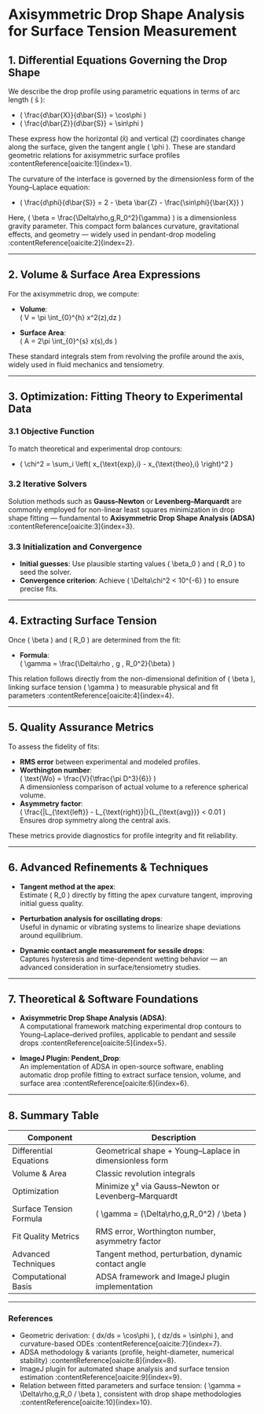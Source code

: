 # Axisymmetric Drop Shape Analysis for Surface Tension Measurement

## 1. Differential Equations Governing the Drop Shape

We describe the drop profile using parametric equations in terms of arc length \( s̄ \):

- \( \frac{d\bar{X}}{d\bar{S}} = \cos\phi \)  
- \( \frac{d\bar{Z}}{d\bar{S}} = \sin\phi \)  

These express how the horizontal (`X̄`) and vertical (`Z̄`) coordinates change along the surface, given the tangent angle \( \phi \). These are standard geometric relations for axisymmetric surface profiles :contentReference[oaicite:1]{index=1}.

The curvature of the interface is governed by the dimensionless form of the Young–Laplace equation:

- \( \frac{d\phi}{d\bar{S}} = 2 - \beta \bar{Z} - \frac{\sin\phi}{\bar{X}} \)  

Here, \( \beta = \frac{\Delta\rho\,g\,R_0^2}{\gamma} \) is a dimensionless gravity parameter. This compact form balances curvature, gravitational effects, and geometry — widely used in pendant-drop modeling :contentReference[oaicite:2]{index=2}.

---

## 2. Volume & Surface Area Expressions

For the axisymmetric drop, we compute:

- **Volume**:  
  \( V = \pi \int_{0}^{h} x^2(z)\,dz \)

- **Surface Area**:  
  \( A = 2\pi \int_{0}^{s} x(s)\,ds \)

These standard integrals stem from revolving the profile around the axis, widely used in fluid mechanics and tensiometry.

---

## 3. Optimization: Fitting Theory to Experimental Data

### 3.1 Objective Function

To match theoretical and experimental drop contours:

- \( \chi^2 = \sum_i \left( x_{\text{exp},i} - x_{\text{theo},i} \right)^2 \)

### 3.2 Iterative Solvers

Solution methods such as **Gauss–Newton** or **Levenberg–Marquardt** are commonly employed for non-linear least squares minimization in drop shape fitting — fundamental to **Axisymmetric Drop Shape Analysis (ADSA)** :contentReference[oaicite:3]{index=3}.

### 3.3 Initialization and Convergence

- **Initial guesses**: Use plausible starting values \( \beta_0 \) and \( R_0 \) to seed the solver.
- **Convergence criterion**: Achieve \( \Delta\chi^2 < 10^{-6} \) to ensure precise fits.

---

## 4. Extracting Surface Tension

Once \( \beta \) and \( R_0 \) are determined from the fit:

- **Formula**:  
  \( \gamma = \frac{\Delta\rho \, g \, R_0^2}{\beta} \)

This relation follows directly from the non-dimensional definition of \( \beta \), linking surface tension \( \gamma \) to measurable physical and fit parameters :contentReference[oaicite:4]{index=4}.

---

## 5. Quality Assurance Metrics

To assess the fidelity of fits:

- **RMS error** between experimental and modeled profiles.
- **Worthington number**:  
  \( \text{Wo} = \frac{V}{\tfrac{\pi D^3}{6}} \)  
  A dimensionless comparison of actual volume to a reference spherical volume.
- **Asymmetry factor**:  
  \( \frac{|L_{\text{left}} - L_{\text{right}}|}{L_{\text{avg}}} < 0.01 \)  
  Ensures drop symmetry along the central axis.

These metrics provide diagnostics for profile integrity and fit reliability.

---

## 6. Advanced Refinements & Techniques

- **Tangent method at the apex**:  
  Estimate \( R_0 \) directly by fitting the apex curvature tangent, improving initial guess quality.

- **Perturbation analysis for oscillating drops**:  
  Useful in dynamic or vibrating systems to linearize shape deviations around equilibrium.

- **Dynamic contact angle measurement for sessile drops**:  
  Captures hysteresis and time-dependent wetting behavior — an advanced consideration in surface/tensiometry studies.

---

## 7. Theoretical & Software Foundations

- **Axisymmetric Drop Shape Analysis (ADSA)**:  
  A computational framework matching experimental drop contours to Young–Laplace–derived profiles, applicable to pendant and sessile drops :contentReference[oaicite:5]{index=5}.

- **ImageJ Plugin: Pendent_Drop**:  
  An implementation of ADSA in open-source software, enabling automatic drop profile fitting to extract surface tension, volume, and surface area :contentReference[oaicite:6]{index=6}.

---

## 8. Summary Table

| **Component**            | **Description**                                                                 |
|--------------------------|---------------------------------------------------------------------------------|
| Differential Equations   | Geometrical shape + Young–Laplace in dimensionless form                        |
| Volume & Area            | Classic revolution integrals                                                   |
| Optimization             | Minimize χ² via Gauss–Newton or Levenberg–Marquardt                           |
| Surface Tension Formula  | \( \gamma = (\Delta\rho\,g\,R_0^2) / \beta \)                                  |
| Fit Quality Metrics      | RMS error, Worthington number, asymmetry factor                               |
| Advanced Techniques      | Tangent method, perturbation, dynamic contact angle                            |
| Computational Basis      | ADSA framework and ImageJ plugin implementation                               |

---

###  References

- Geometric derivation: \( dx/ds = \cos\phi \), \( dz/ds = \sin\phi \), and curvature-based ODEs :contentReference[oaicite:7]{index=7}.  
- ADSA methodology & variants (profile, height-diameter, numerical stability) :contentReference[oaicite:8]{index=8}.  
- ImageJ plugin for automated shape analysis and surface tension estimation :contentReference[oaicite:9]{index=9}.  
- Relation between fitted parameters and surface tension: \( \gamma = \Delta\rho\,g\,R_0 / \beta \), consistent with drop shape methodologies :contentReference[oaicite:10]{index=10}.


